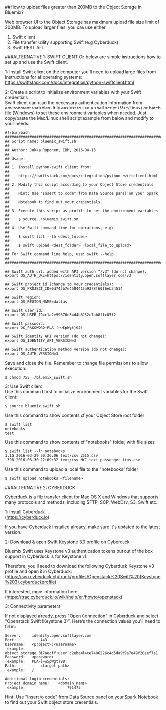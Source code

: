 ##How to upload files greater than 200MB to the Object Storage in Bluemix?

Web browser UI to the Object Storage has maximum upload file size limit of 200MB.
To upload larger files, you can use either
1) Swift client
2) File transfer utility supporting Swift (e.g Cyberduck)
3) Swift REST API.


###ALTERNATIVE 1: SWIFT CLIENT
On below are simple instructions how to set up and use the Swift client.

1: Install Swift client on the computer you'll need to upload large files from  
Instructions for all operating systems:
https://swiftstack.com/docs/integration/python-swiftclient.html

2: Create a script to initialize environment variables with your Swift credentials  
Swift client can read the necessary authentication information from environment variables.
It is easiest to use a shell script (Mac/Linux) or batch file (Windows) to set these environment variables when needed.
Just copy/paste the Mac/Linux shell script example from below and modify to your needs:

```
#!/bin/bash
########################################################################
## Script name: bluemix_swift.sh                                      ##
## Author: Jukka Ruponen, IBM, 2016-04-13                             ##
## Usage:                                                             ##
## 1. Install python-swift client from:                               ##
##    https://swiftstack.com/docs/integration/python-swiftclient.html ##
## 2. Modify this script according to your Object Store credentials   ##
##    Hint: Use "Insert to code" from Data Source panel on your Spark ##
##    Notebook to find out your credentials.                          ##
## 3. Execute this script as profile to set the environment variables ##
##    $ source ./bluemix_swift.sh                                     ##
## 4. Use Swift command line for operations, e.g:                     ##
##    $ swift list --lh <dest_folder>                                 ##
##    $ swift upload <dest_folder> <local_file_to_upload>             ##
## For Swift command line help, use: swift --help                     ##
########################################################################

## Swift auth_url, added with API version "/v3" (do not change):
export OS_AUTH_URL=https://identity.open.softlayer.com/v3

## Swift project_id (change to your credentials):
export OS_PROJECT_ID=0d742b7e4584410a9378f60f6eb34514

## Swift region:
export OS_REGION_NAME=dallas

## Swift user_id:
export OS_USER_ID=c1a2e99676e34d4b8952c7bb8ffc05f2

## Swift password:
export OS_PASSWORD=PLA-[=w5pWgt}98!

## Swift identity API version (do not change):
export OS_IDENTITY_API_VERSION=3

## Swift authentication method version (do not change):
export OS_AUTH_VERSION=3
```

Save and close the file.
Remember to change file permissions to allow execution:
```
$ chmod 755 ./bluemix_swift.sh
```

3: Use Swift client  
Use this command first to initialize environment variables for the Swift client:
```
$ source bluemix_swift.sh
```

Use this command to show contents of your Object Store root folder
```
$ swift list
notebooks
test
```

Use this command to show contents of "notebooks" folder, with file sizes
```
$ swift list --lh notebooks
1.1G 2016-03-29 00:36:06 text/csv 2015.csv
 398 2016-03-30 22:09:32 text/csv NYC_taxi_passenger_tips.csv
```

Use this command to upload a local file <filename> to the "notebooks" folder
```
$ swift upload notebooks <filename>
```

###ALTERNATIVE 2: CYBERDUCK

Cyberduck is a file transfer client for Mac OS X and Windows that supports many protocols and methods, including SFTP, SCP, WebDav, S3, Swift etc.

1: Install Cyberduck  
(https://cyberduck.io)

If you have Cyberduck installed already, make sure it's updated to the latest version.

2: Download & open Swift Keystone 3.0 profile on Cyberduck  

Bluemix Swift uses Keystone v3 authentication tokens but out of the box support in Cyberduck is for Keystone v1.

Therefore, you'll need to download the following Cyberduck Keystone v3 profile and open it in Cyberduck:
(https://svn.cyberduck.ch/trunk/profiles/Openstack%20Swift%20(Keystone%203).cyberduckprofile)

If interested, more information here: (https://trac.cyberduck.io/wiki/help/en/howto/openstack)

3: Connectivity parameters  

If not displayed already, press "Open Connection" in Cyberduck and select "Openstack Swift (Keystone 3)".
Here's the connection values you'll need to fill in:
```
Server:		identity.open.softlayer.com
Port:			443
Username:	<project>:<username>
 example:	object_storage_317aecff:user_c2eba4f4ce7406226c4d5da9b9a7e49f20eef7a1
Password:	<password>
 example:	PLA-[=w5pWgt}98!
Path:			<target path>
 example:	/

Additional login credentials:
Project domain name:	<domain_name>
 example:					791473
```
Hint: Use "Insert to code" from Data Source panel on your Spark Notebook to find out your Swift object store credentials.


